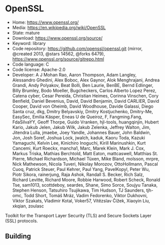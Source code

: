 # OpenSSL

- Home: https://www.openssl.org/
- Media: https://en.wikipedia.org/wiki/OpenSSL
- State: mature
- Download: https://www.openssl.org/source/
- Keyword: library
- Code repository: https://github.com/openssl/openssl.git (mirror, @created 2013, @stars 14562, @forks 6479), https://www.openssl.org/source/gitrepo.html
- Code language: C
- Code license: Apache-2.0
- Developer: A J Mohan Rao, Aaron Thompson, Adam Langley, Alessandro Ghedini, Alex Boboc, Alex Gaynor, Alok Menghrajani, Andrea Grandi, Andy Polyakov, Beat Bolli, Ben Laurie, BenBE, Bernd Edlinger, Billy Brumley, Bodo Moeller, Bugcheckers, Carlos Alberto Lopez Perez, Catena cyber, Cesar Pereida, Christian Heimes, Corinna Vinschen, Cory Benfield, Daniel Bevenius, David, David Benjamin, David CARLIER, David Cooper, David von Oheimb, David Woodhouse, Davide Galassi, Diego Santa cruz, dkg, Dmitry Belyavskiy, Dmitry Kostjuchenko, Dmitry-Me, EasySec, Emilia Käsper, Eneas U de Queiroz, F, Fangming.Fang, FdaSilvaYY, Geoff Thorpe, Guido Vranken, hjl-tools, huangqinjin, Hubert Kario, Jakub Jelen, Jakub Wilk, Jakub Zelenka, Jeffrey Walton, Jim, Jitendra Lulla, jmaebe, Joey Yandle, Johannes Bauer, John Baldwin, Jon, Josh Soref, Joshua Lock, jwalch, kaduk, Kaoru Toda, Kazuki Yamaguchi, Kelvin Lee, Kinichiro Inoguchi, Kirill Marinushkin, Kurt Cancemi, Kurt Roeckx, mancha1, Marc, Marek Klein, Mark J. Cox, Markus Triska, Mathias Berchtold, Matt Eaton, mattcaswell, Matthias St. Pierre, Michael Richardson, Michael Tüxen, Mike Bland, molsson, mrpre, Nick Mathewson, Nicola Tuveri, Nikolay Morozov, OttoHollmann, Pascal Cuoq, Patrick Steuer, Paul Kehrer, Paul Yang, PavelKopyl, Peter Wu, Piotr Sikora, rainerjung, Raja Ashok, Randall S. Becker, Rich Salz, Richard Levitte, Richard Moore, Robbie Harwood, Robert Scheck, Ronald Tse, sam1013, scottdeboy, seardes, Shane, Simo Sorce, Soujyu Tanaka, Stephen Henson, Tatsuhiro Tsujikawa, Tim Hudson, TJ Saunders, tjh-omc, Todd Short, Tomáš Mráz, Vadim Fedorenko, Viktor Dukhovni, Viktor Szakats, Vladimir Kotal, Voker57, Vítězslav Čížek, Xiaoyin Liu, xkqian, zoulasc

Toolkit for the Transport Layer Security (TLS) and Secure Sockets Layer (SSL) protocols.

## Building
